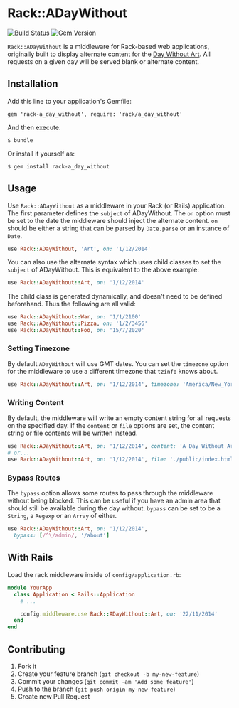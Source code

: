 # Rack::ADayWithout

[![Build Status](https://travis-ci.org/jackjennings/rack-a_day_without.svg)](https://travis-ci.org/jackjennings/rack-a_day_without)
[![Gem Version](https://badge.fury.io/rb/rack-a_day_without.svg)](http://badge.fury.io/rb/rack-a_day_without)

`Rack::ADayWithout` is a middleware for Rack-based web applications, originally built to display alternate content for the [Day Without Art](https://en.wikipedia.org/wiki/Day_Without_Art). All requests on a given day will be served blank or alternate content.

## Installation

Add this line to your application's Gemfile:

    gem 'rack-a_day_without', require: 'rack/a_day_without'

And then execute:

    $ bundle

Or install it yourself as:

    $ gem install rack-a_day_without

## Usage

Use `Rack::ADayWithout` as a middleware in your Rack (or Rails) application. The first parameter defines the `subject` of ADayWithout. The `on` option must be set to the date the middleware should inject the alternate content. `on` should be either a string that can be parsed by `Date.parse` or an instance of `Date`.

```ruby
use Rack::ADayWithout, 'Art', on: '1/12/2014'
```

You can also use the alternate syntax which uses child classes to set the `subject` of ADayWithout. This is equivalent to the above example:

```ruby
use Rack::ADayWithout::Art, on: '1/12/2014'
```

The child class is generated dynamically, and doesn't need to be defined beforehand. Thus the following are all valid:

```ruby
use Rack::ADayWithout::War, on: '1/1/2100'
use Rack::ADayWithout::Pizza, on: '1/2/3456'
use Rack::ADayWithout::Foo, on: '15/7/2020'
```

### Setting Timezone

By default `ADayWithout` will use GMT dates. You can set the `timezone` option for the middleware to use a different timezone that `tzinfo` knows about.

```ruby
use Rack::ADayWithout::Art, on: '1/12/2014', timezone: 'America/New_York'
```

### Writing Content

By default, the middleware will write an empty content string for all requests on the specified day. If the `content` or `file` options are set, the content string or file contents will be written instead.

```ruby
use Rack::ADayWithout::Art, on: '1/12/2014', content: 'A Day Without Art'
# or...
use Rack::ADayWithout::Art, on: '1/12/2014', file: './public/index.html'
```

### Bypass Routes

The `bypass` option allows some routes to pass through the middleware without being blocked. This can be useful if you have an admin area that should still be available during the day without. `bypass` can be set to be a `String`, a `Regexp` or an `Array` of either.

```ruby
use Rack::ADayWithout::Art, on: '1/12/2014',
  bypass: [/^\/admin/, '/about']
```

## With Rails

Load the rack middleware inside of `config/application.rb`:

```ruby
module YourApp
  class Application < Rails::Application
    # ...

    config.middleware.use Rack::ADayWithout::Art, on: '22/11/2014'
  end
end
```

## Contributing

1. Fork it
2. Create your feature branch (`git checkout -b my-new-feature`)
3. Commit your changes (`git commit -am 'Add some feature'`)
4. Push to the branch (`git push origin my-new-feature`)
5. Create new Pull Request

